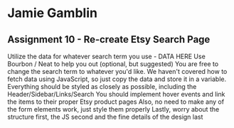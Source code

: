 # Jamie Gamblin
## Assignment 10 - Re-create Etsy Search Page

Utilize the data for whatever search term you use - DATA HERE
Use Bourbon / Neat to help you out (optional, but suggested)
You are free to change the search term to whatever you'd like.
We haven't covered how to fetch data using JavaScript, so just copy the data and store it in a variable.
Everything should be styled as closely as possible, including the Header/Sidebar/Links/Search
You should implement hover events and link the items to their proper Etsy product pages
Also, no need to make any of the form elements work, just style them properly
Lastly, worry about the structure first, the JS second and the fine details of the design last
